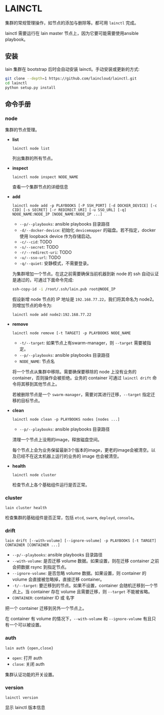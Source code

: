 # LAINCTL

集群的常规管理操作，如节点的添加与删除等。都可用 `lainctl` 完成。

lainctl 需要运行在 lain master 节点上，因为它要可能需要使用ansible playbook。


## 安装

lain 集群在 bootstrap 后时会自动安装 lainctl。手动安装或更新的方式:

```sh
git clone --depth=1 https://github.com/laincloud/lainctl.git
cd lainctl
python setup.py install
```


## 命令手册

### node

集群的节点管理。

- **list**

  `lainctl node list`

  列出集群的所有节点。

- **inspect**

  `lainctl node inspect NODE_NAME`

  查看一个集群节点的详细信息

- **add**
  
  `lainctl node add -p PLAYBOOKS [-P SSH_PORT] [-d DOCKER_DEVICE] [-c CID] [-s SECRET] [-r REDIRECT_URI] [-u SSO_URL] [-q] NDOE_NAME:NODE_IP [NODE_NAME:NODE_IP ...]`

  - `--p/--playbooks`: ansible playbooks 目录路径
  - `-d/--docker-device`: 初始化 `devicemapper` 的磁盘。若不指定，docker 使用 loopback device 作为存储启动。
  - `-c/--cid`: TODO
  - `-s/--secret`: TODO
  - `-r/--redirect-uri`: TODO
  - `-u/--sso-url`: TODO
  - `-q/--quiet`: 安静模式，不需要登录。

  为集群增加一个节点。在这之前需要确保当前机器到新 node 的 ssh 自动认证是通过的，可通过下面命令完成:

  ```sh
  ssh-copy-id -i /root/.ssh/lain.pub root@NODE_IP
  ```

  假设新增 node 节点的 IP 地址是 `192.168.77.22`，我们将其命名为 node2。则增加节点的命令为:

  ```sh
  lainctl node add node2:192.168.77.22
  ```

- **remove**

  `lainctl node remove [-t TARGET] -p PLAYBOOKS NODE_NAME`

  - `-t/--target`: 如果节点上有swarm-manager，则 `--target` 需要被指定。
  - `--p/--playbooks`: ansible playbooks 目录路径
  - `NODE_NAME`: 节点名

  将一个节点从集群中移除。需要确保要移除的 node 上没有业务的 container，否则操作会被拒绝。业务的 container 可通过 `lainctl drift` 命令将其移到其他节点上。

  若被删除节点是一个 `swarm-manager`，需要对其进行迁移，`--target` 指定迁移的目标节点。

- **clean**

  `lainctl node clean -p PLAYBOOKS nodes [nodes ...]`

  - `--p/--playbooks`: ansible playbooks 目录路径

  清理一个节点上没用的image，释放磁盘空间。

  每个节点上会为业务保留最新3个版本的image，更老的image会被清空。以及已经不在这太机器上运行的业务的 image 也会被清空。


- **health**

  `lainctl node cluster`

  检查节点上各个基础组件运行是否正常。

### cluster

  `lain cluster health`

  检查集群的基础组件是否正常，包括 `etcd`, `swarm`, `deployd`, `console`。

### drift

  `lain drift [--with-volume] [--ignore-volume] -p PLAYBOOKS [-t TARGET] CONTAINER [CONTAINER ...]`

  - `--p/--playbooks`: ansible playbooks 目录路径
  - `--with-volume`: 是否迁移 volume 数据。如果设置，则在迁移 container 之前会把数据 rsync 到指定节点。
  - `--ignore-volume`: 是否忽略 volume 数据。如果设置，则 container 的 volume 会直接被忽略掉，直接迁移 container。
  - `-t/--target`: 要迁移到的节点。如果不设置，container 会随机迁移到一个节点上。当 container 存在 volume 且需要迁移，则 `--target` 不能被省略。
  - `CONTAINER`: container ID 或 名字


  把一个 container 迁移到另外一个节点上。

  在 container 有 volume 的情况下，`--with-volume` 和 `--ignore-volume` 有且只有一个可以被设置。

### auth

  `lain auth {open,close}`

  - `open`: 打开 auth
  - `close`: 关闭 auth


  集群认证功能的开关设置。

### version

  `lainctl version`

  显示 lainctl 版本信息

